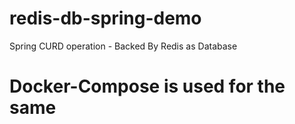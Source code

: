 # redis-db-spring-demo
Spring CURD operation - Backed By Redis as Database 

# Docker-Compose is used for the same 

